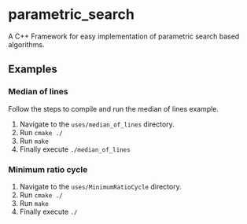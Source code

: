 # parametric_search
A C++ Framework for easy implementation of 
parametric search based algorithms.

## Examples
### Median of lines
Follow the steps to compile and run the median of lines example.
1. Navigate to the `uses/median_of_lines` directory.
2. Run `cmake ./`
3. Run `make`
4. Finally execute `./median_of_lines` 


### Minimum ratio cycle
1. Navigate to the `uses/MinimumRatioCycle` directory.
2. Run `cmake ./`
3. Run `make`
4. Finally execute `./` 

